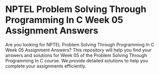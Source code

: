 # NPTEL Problem Solving Through Programming In C Week 05 Assignment Answers

Are you looking for NPTEL Problem Solving Through Programming In C Week 05 Assignment Answers? This repository will help you find your answers and solutions for Week 05 of the Problem Solving Through Programming In C course. We provide detailed solutions to help you complete your assignments efficiently.